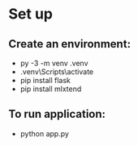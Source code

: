 # Set up
## Create an environment:
* py -3 -m venv .venv
* .venv\Scripts\activate
* pip install flask
* pip install mlxtend

## To run application:
* python app.py
